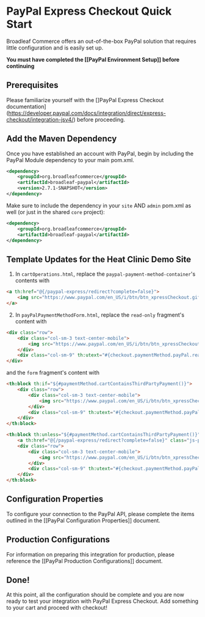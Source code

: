 # PayPal Express Checkout Quick Start

Broadleaf Commerce offers an out-of-the-box PayPal solution that requires little configuration and is easily set up.

**You must have completed the [[PayPal Environment Setup]] before continuing**

## Prerequisites
Please familiarize yourself with the []PayPal Express Checkout documentation](https://developer.paypal.com/docs/integration/direct/express-checkout/integration-jsv4/) before proceeding.


## Add the Maven Dependency
Once you have established an account with PayPal, begin by including the PayPal Module dependency to your main pom.xml.

```xml
<dependency>
    <groupId>org.broadleafcommerce</groupId>
    <artifactId>broadleaf-paypal</artifactId>
    <version>2.7.1-SNAPSHOT</version>
</dependency>
```

Make sure to include the dependency in your `site` AND `admin` pom.xml as well (or just in the shared `core` project):

```xml
<dependency>
    <groupId>org.broadleafcommerce</groupId>
    <artifactId>broadleaf-paypal</artifactId>
</dependency>
```

## Template Updates for the Heat Clinic Demo Site

1. In `cartOperations.html`, replace the `paypal-payment-method-container`'s contents with

```html
<a th:href="@{/paypal-express/redirect?complete=false}">
    <img src="https://www.paypal.com/en_US/i/btn/btn_xpressCheckout.gif" align="center"/>
</a>
```

2. In `payPalPaymentMethodForm.html`, replace the `read-only` fragment's content with

```html
<div class="row">
    <div class="col-sm-3 text-center-mobile">
        <img src="https://www.paypal.com/en_US/i/btn/btn_xpressCheckout.gif"/>
    </div>
    <div class="col-sm-9" th:utext="#{checkout.paymentMethod.payPal.readOnly.message}"></div>
</div>
```

and the `form` fragment's content with

```html
<th:block th:if="${#paymentMethod.cartContainsThirdPartyPayment()}">
    <div class="row">
        <div class="col-sm-3 text-center-mobile">
            <img src="https://www.paypal.com/en_US/i/btn/btn_xpressCheckout.gif"/>
        </div>
        <div class="col-sm-9" th:utext="#{checkout.paymentMethod.payPal.edit.message}"></div>
    </div>
</th:block>

<th:block th:unless="${#paymentMethod.cartContainsThirdPartyPayment()}">
    <a th:href="@{/paypal-express/redirect?complete=false}" class="js-payPalPaymentMethodAction is-hidden"></a>
    <div class="row">
        <div class="col-sm-3 text-center-mobile">
            <img src="https://www.paypal.com/en_US/i/btn/btn_xpressCheckout.gif"/>
        </div>
        <div class="col-sm-9" th:utext="#{checkout.paymentMethod.payPal.message}"></div>
    </div>
</th:block>
```

## Configuration Properties
To configure your connection to the PayPal API, please complete the items outlined in the [[PayPal Configuration Properties]] document.

## Production Configurations
For information on preparing this integration for production, please reference the [[PayPal Production Configurations]] document.

## Done!
At this point, all the configuration should be complete and you are now ready to test your integration with PayPal Express Checkout.
Add something to your cart and proceed with checkout!
